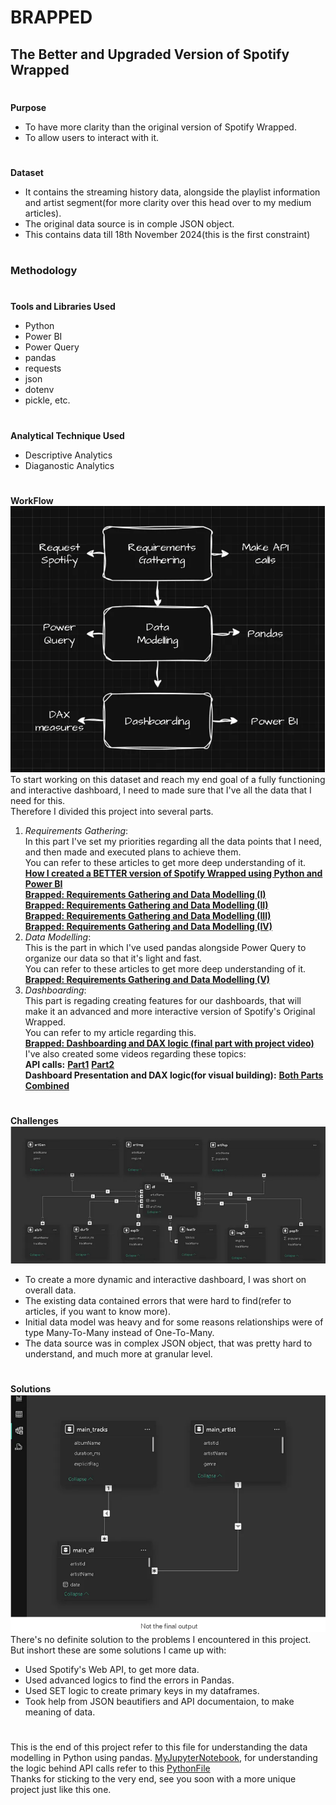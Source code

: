 # BRAPPED
## The Better and Upgraded Version of Spotify Wrapped<br>
#
**Purpose**
- To have more clarity than the original version of Spotify Wrapped.
- To allow users to interact with it.
# 
**Dataset**
- It contains the streaming history data, alongside the playlist information and artist segment(for more clarity over this head over to my medium articles).
- The original data source is in comple JSON object.
- This contains data till 18th November 2024(this is the first constraint)
#
### **Methodology**
#
**Tools and Libraries Used**
- Python
- Power BI
- Power Query
- pandas
- requests
- json
- dotenv
- pickle, etc.
#
**Analytical Technique Used**
- Descriptive Analytics
- Diaganostic Analytics
#
**WorkFlow**<br>
![](https://github.com/gauraVwrites/BRAPPED/blob/main/images/introImage.png)<br>
To start working on this dataset and reach my end goal of a fully functioning and interactive dashboard, I need to made sure that I've all the data that I need for this.<br>
Therefore I divided this project into several parts.
1. *Requirements Gathering*:<br>
In this part I've set my priorities regarding all the data points that I need, and then made and executed plans to achieve them.<br>
You can refer to these articles to get more deep understanding of it.<br>
[**How I created a BETTER version of Spotify Wrapped using Python and Power BI**](https://medium.com/p/74ec648f1f0c)<br>
[**Brapped: Requirements Gathering and Data Modelling (I)**](https://medium.com/p/1051bfc1b240)<br>
[**Brapped: Requirements Gathering and Data Modelling (II)**](https://medium.com/p/38e8de8a7524)<br>
[**Brapped: Requirements Gathering and Data Modelling (III)**](https://medium.com/p/04cc2ebcbf32)<br>
[**Brapped: Requirements Gathering and Data Modelling (IV)**](https://medium.com/p/4dde6f4d1fb1)<br>
2. *Data Modelling*:<br>
This is the part in which I've used pandas alongside Power Query to organize our data so that it's light and fast.<br>
You can refer to these articles to get more deep understanding of it.<br>
[**Brapped: Requirements Gathering and Data Modelling (V)**](https://medium.com/p/a0c604fbdabf)<br>
3. *Dashboarding*:<br>
This part is regading creating features for our dashboards, that will make it an advanced and more interactive version of Spotify's Original Wrapped.<br>
You can refer to my article regarding this.<br>
[**Brapped: Dashboarding and DAX logic (final part with project video)**](https://medium.com/p/7fdd1f6c8894)<br>
I've also created some videos regarding these topics:<br>
**API calls:** [**Part1**](https://youtu.be/Cy8DPKAO3U4?si=cnbi0Q1dwGDiZgv5) [**Part2**](https://youtu.be/JoBmyjuOTDk?si=ACpG0YL6Enny5y6h)<br>
**Dashboard Presentation and DAX logic(for visual building):** [**Both Parts Combined**](https://youtu.be/Oegr4tQ88cA?si=J9zDIAunkx7KLiCp)<br>
#
**Challenges**<br>
![](https://github.com/gauraVwrites/BRAPPED/blob/main/images/dataCluster.png)<br>
- To create a more dynamic and interactive dashboard, I was short on overall data.
- The existing data contained errors that were hard to find(refer to articles, if you want to know more).
- Initial data model was heavy and for some reasons relationships were of type Many-To-Many instead of One-To-Many.
- The data source was in complex JSON object, that was pretty hard to understand, and much more at granular level.
#
**Solutions**<br>
![](https://github.com/gauraVwrites/BRAPPED/blob/main/images/cleanDataModel.png)<br>
There's no definite solution to the problems I encountered in this project. But inshort these are some solutions I came up with:<br>
- Used Spotify's Web API, to get more data.
- Used advanced logics to find the errors in Pandas.
- Used SET logic to create primary keys in my dataframes.
- Took help from JSON beautifiers and API documentaion, to make meaning of data.
#
This is the end of this project refer to this file for understanding the data modelling in Python using pandas. [MyJupyterNotebook](https://github.com/gauraVwrites/BRAPPED/blob/main/SpotifyDataModelling.ipynb), for understanding the logic behind API calls refer to this [PythonFile](https://github.com/gauraVwrites/BRAPPED/blob/main/main.py)<br>
Thanks for sticking to the very end, see you soon with a more unique project just like this one.
